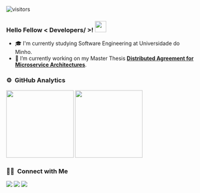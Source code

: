 ![visitors](https://visitor-badge.glitch.me/badge?page_id=joaop21)

### Hello Fellow < Developers/ >! <img src = "https://raw.githubusercontent.com/MartinHeinz/MartinHeinz/master/wave.gif" width = 30px> </h1>

<!--
**joaop21/joaop21** is a ✨ _special_ ✨ repository because its `README.md` (this file) appears on your GitHub profile.

- 🔭 I’m currently working on ...
- 🌱 I’m currently learning ...
- 👯 I’m looking to collaborate on ...
- 🤔 I’m looking for help with ...
- 💬 Ask me about ...
- 📫 How to reach me: ...
- 😄 Pronouns: ...
- ⚡ Fun fact: ...
-->

- 🎓 I'm currently studying Software Engineering at Universidade do Minho.
- 🔭 I’m currently working on my Master Thesis **[Distributed Agreement for Microservice Architectures](https://github.com/joaop21/SpringRaft)**.


### ⚙️ &nbsp;GitHub Analytics

<p align="left">
  <img height="180em" src="https://github-readme-stats.vercel.app/api?username=joaop21&count_private=true&include_all_commits=true&show_icons=true&locale=en&layout=compact&theme=tokyonight"/>
  <img height="180em" src="https://github-readme-stats.vercel.app/api/top-langs/?username=joaop21&layout=compact&theme=tokyonight&langs_count=10&hide=TeX,HTML,Jupyter%20Notebook,CSS,Prolog,Rich%20Text%20Format"/>
</p>

### 🤝🏻 &nbsp;Connect with Me

<p align="left">
  <a href="mailto:jpsilva9898@gmail.com"><img src="https://img.shields.io/badge/-jpsilva9898@gmail.com-D14836?style=flat&logo=Gmail&logoColor=white"/></a>
  <a href="https://www.linkedin.com/in/jo%C3%A3opedro-silva/"><img src="https://img.shields.io/badge/-João Silva-0077B5?style=flat&logo=Linkedin&logoColor=white"/></a>
  <a href="https://www.instagram.com/joaopedro_silva98/"><img src="https://img.shields.io/badge/-@joaopedro__silva98-E4405F?style=flat&logo=Instagram&logoColor=white"/></a>
</p>
